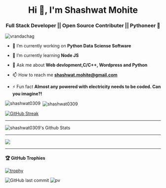<h1 align="center">Hi 👋, I'm Shashwat Mohite</h1>
<h3 align="center">Full Stack Developer || Open Source Contributer || Pythoneer 🐍</h3>

<p align="left"> <img src="https://komarev.com/ghpvc/?username=vrandachag&label=Profile%20views&color=0e75b6&style=flat" alt="vrandachag" /> </p>

- 🔭 I’m currently working on **Python Data Sciense Software**

- 🌱 I’m currently learning **Node JS**

- 💬 Ask me about **Web devlopment,C/C++, Wordpress and Python**

- 📫 How to reach me **shashwat.mohite@gmail.com**

- ⚡ Fun fact **Almost any powered with electricity needs to be coded. Can you imagine?!**


<p><img align="left" src="https://github-readme-stats.vercel.app/api/top-langs?username=shashwat0309&show_icons=true&locale=en&layout=compact" alt="shashwat0309" /></p>

<p>&nbsp;<img align="center" src="https://github-readme-stats.vercel.app/api?username=shashwat0309&show_icons=true&locale=en" alt="shashwat0309" /></p>

[![GitHub Streak](http://github-readme-streak-stats.herokuapp.com?user=shashwat0309&theme=dark)](https://git.io/streak-stats)

-------

<img src="https://github-readme-stats.vercel.app/api?username=shashwat0309&count_private=true&theme=dark&show_icons=true" alt="shashwat0309's Github Stats" />

-------

<a href="https://github.com/shashwat0309">
  <img align="center" src="https://github-readme-stats.vercel.app/api/top-langs/?username=shashwat0309&theme=dark&hide_langs_below=1" />
</a>

-------

<h4> 🏆 GitHub Trophies</h4>

[![trophy](https://github-profile-trophy.vercel.app/?username=shashwat0309&theme=nord&column=7)](https://github.com/ryo-ma/github-profile-trophy)


![GitHub last commit](https://img.shields.io/github/last-commit/shashwat0309/shashwat0309)
![pv](https://pageview.vercel.app/?github_user=shashwat0309)
